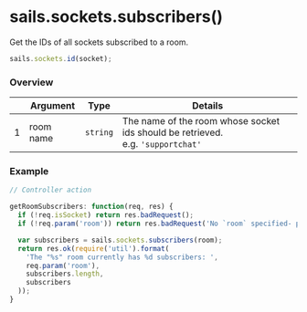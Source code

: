 # sails.sockets.subscribers()

Get the IDs of all sockets subscribed to a room.

```javascript
sails.sockets.id(socket);
```

### Overview

|   |          Argument           | Type                | Details
| - | --------------------------- | ------------------- | -----------
| 1 |        room name            | `string`            | The name of the room whose socket ids should be retrieved. <br/> e.g. `'supportchat'`

### Example
```javascript
// Controller action

getRoomSubscribers: function(req, res) {
  if (!req.isSocket) return res.badRequest();
  if (!req.param('room')) return res.badRequest('No `room` specified- please specify the name of the room whose subscribers you want to look up.');

  var subscribers = sails.sockets.subscribers(room);
  return res.ok(require('util').format(
    'The "%s" room currently has %d subscribers: ',
    req.param('room'),
    subscribers.length,
    subscribers
  ));
}
```



<docmeta name="uniqueID" value="sailssocketssubscribers65666">
<docmeta name="displayName" value="sails.sockets.subscribers()">


